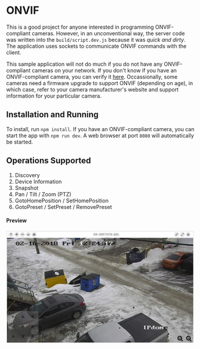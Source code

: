 # ONVIF

This is a good project for anyone interested in programming ONVIF-compliant cameras. However, in an unconventional way, the server code was written into the `build/script.dev.js` because it was _quick and dirty_. The application uses sockets to communicate ONVIF commands with the client.

This sample application will not do much if you do not have any ONVIF-compliant cameras on your network. If you don't know if you have an ONVIF-compliant camera, you can verify it [here](https://www.onvif.org/conformant-products/). Occassionally, some cameras need a firmware upgrade to support ONVIF (depending on age), in which case, refer to your camera manufacturer's website and support information for your particular camera.

## Installation and Running

To install, run `npm install`.
If you have an ONVIF-compliant camera, you can start the app with `npm run dev`. A web browser at port `8080` will automatically be started.

## Operations Supported

1. Discovery
2. Device Information
3. Snapshot
4. Pan / Tilt / Zoom (PTZ)
5. GotoHomePosition / SetHomePosition
6. GotoPreset / SetPreset / RemovePreset

#### Preview

![Preview](./preview.png "Preview")
